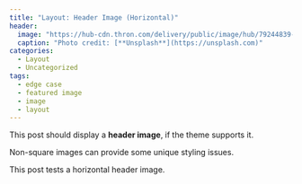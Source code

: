 ```yaml
---
title: "Layout: Header Image (Horizontal)"
header:
  image: "https://hub-cdn.thron.com/delivery/public/image/hub/79244839-3d56-4703-b955-b18a06046ca2/a8yszh/std/0x400/header"
  caption: "Photo credit: [**Unsplash**](https://unsplash.com)"
categories:
  - Layout
  - Uncategorized
tags:
  - edge case
  - featured image
  - image
  - layout
---
```


This post should display a **header image**, if the theme supports it.

Non-square images can provide some unique styling issues.

This post tests a horizontal header image.